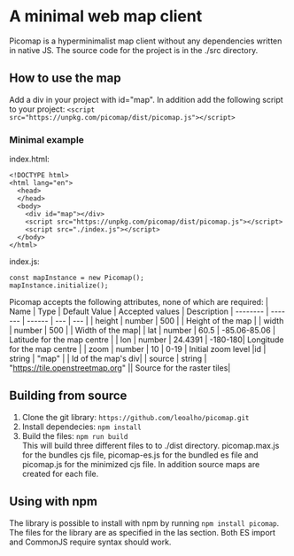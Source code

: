 # A minimal web map client
Picomap is a hyperminimalist map client without any dependencies written in native JS.
The source code for the project is in the ./src directory.


## How to use the map
Add a div in your project with id="map". In addition add the following script to your project: `<script src="https://unpkg.com/picomap/dist/picomap.js"></script>`

### Minimal example
index.html:
```
<!DOCTYPE html>
<html lang="en">
  <head>
  </head>
  <body>
    <div id="map"></div>
    <script src="https://unpkg.com/picomap/dist/picomap.js"></script>
    <script src="./index.js"></script>
  </body>
</html>
```
index.js:
```
const mapInstance = new Picomap();
mapInstance.initialize();
```

Picomap accepts the following attributes, none of which are required:
| Name   | Type | Default Value | Accepted values | Description
| -------- | ------- | ------ | --- | --- |
| height  | number   | 500 | | Height of the map |
| width | number    | 500 | | Width of the map|
| lat    | number   | 60.5 | -85.06-85.06 | Latitude for the map centre |
| lon | number | 24.4391 | -180-180| Longitude for the map centre |
| zoom | number | 10 | 0-19 | Initial zoom level
|id  | string | "map" | | Id of the map's div|
| source | string | "https://tile.openstreetmap.org" || Source for the raster tiles|

## Building from source
1. Clone the git library: `https://github.com/leoalho/picomap.git`
2. Install dependecies: `npm install`
3. Build the files: `npm run build`\
This will build three different files to to ./dist directory. picomap.max.js for the bundles cjs file, picomap-es.js for the bundled es file and picomap.js for the minimized cjs file. In addition source maps are created for each file.

## Using with npm
The library is possible to install with npm by running `npm install picomap`. The files for the library are as specified in the las section. Both ES import and CommonJS require syntax should work.
